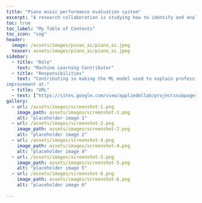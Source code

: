 ```yaml
---
title: "Piano music performance evaluation system"
excerpt: "A research collaboration is studying how to identify and analyze styles of piano performances in order to improve playing style skills."
toc: true
toc_label: "My Table of Contents"
toc_icon: "cog"
header:
  image: /assets/images/pinao_ai/piano_ai.jpeg
  teaser: assets/images/piano_ai/piano_ai.jpeg
sidebar:
  - title: "Role"
    text: "Machine Learning Contributor"
  - title: "Responsibilities"
    text: "Contributing in making the ML model used to explain professional pianists different style and what they can
improvement at."
  - title: "URL"
  - text: ["https://sites.google.com/view/appliedmllab/projectssubpages/music?authuser=0"](https://sites.google.com/view/appliedmllab/projectssubpages/music?authuser=0)
gallery:
  - url: /assets/images/screenshot-1.png
    image_path: assets/images/screenshot-1.png
    alt: "placeholder image 1"
  - url: /assets/images/screenshot-2.png
    image_path: assets/images/screenshot-2.png
    alt: "placeholder image 2"
  - url: /assets/images/screenshot-4.png
    image_path: assets/images/screenshot-4.png
    alt: "placeholder image 4"
  - url: /assets/images/screenshot-5.png
    image_path: assets/images/screenshot-5.png
    alt: "placeholder image 5"
  - url: /assets/images/screenshot-6.png
    image_path: assets/images/screenshot-6.png
    alt: "placeholder image 6"
    
---
```

